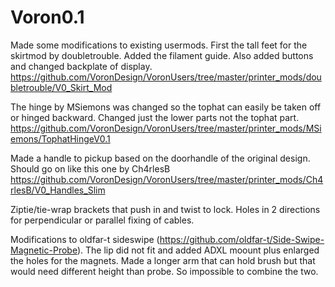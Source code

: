 # Voron0.1
Made some modifications to existing usermods.
First the tall feet for the skirtmod by doubletrouble. Added the filament guide. Also added buttons and changed backplate of display.
https://github.com/VoronDesign/VoronUsers/tree/master/printer_mods/doubletrouble/V0_Skirt_Mod

The hinge by MSiemons was changed so the tophat can easily be taken off or hinged backward. Changed just the lower parts not the tophat part.
https://github.com/VoronDesign/VoronUsers/tree/master/printer_mods/MSiemons/TophatHingeV0.1

Made a handle to pickup based on the doorhandle of the original design. Should go on like this one by Ch4rlesB https://github.com/VoronDesign/VoronUsers/tree/master/printer_mods/Ch4rlesB/V0_Handles_Slim

Ziptie/tie-wrap brackets that push in and twist to lock. Holes in 2 directions for perpendicular or parallel fixing of cables.

Modifications to oldfar-t sideswipe (https://github.com/oldfar-t/Side-Swipe-Magnetic-Probe). The lip did not fit and added ADXL moount plus enlarged the holes for the magnets. Made a longer arm that can hold brush but that would need different height than probe. So impossible to combine the two.
